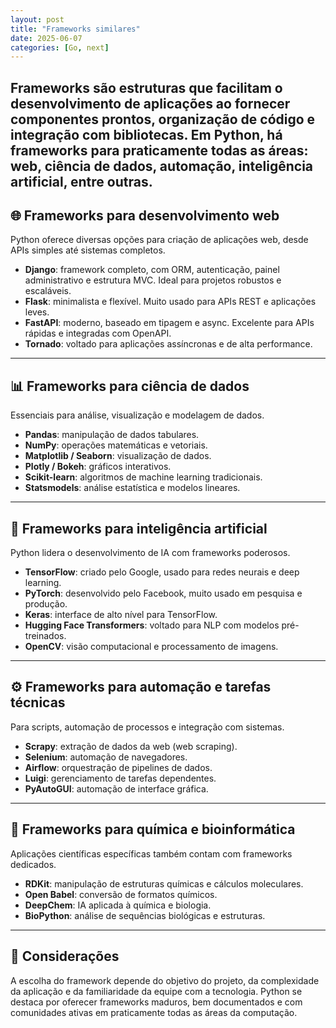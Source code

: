 ```yaml
--- 
layout: post 
title: "Frameworks similares" 
date: 2025-06-07 
categories: [Go, next] 
--- 
```

Frameworks são estruturas que facilitam o desenvolvimento de aplicações ao fornecer componentes prontos, organização de código e integração com bibliotecas. Em Python, há frameworks para praticamente todas as áreas: web, ciência de dados, automação, inteligência artificial, entre outras.
---
## 🌐 Frameworks para desenvolvimento web
Python oferece diversas opções para criação de aplicações web, desde APIs simples até sistemas completos.
- **Django**: framework completo, com ORM, autenticação, painel administrativo e estrutura MVC. Ideal para projetos robustos e escaláveis.
- **Flask**: minimalista e flexível. Muito usado para APIs REST e aplicações leves.
- **FastAPI**: moderno, baseado em tipagem e async. Excelente para APIs rápidas e integradas com OpenAPI.
- **Tornado**: voltado para aplicações assíncronas e de alta performance.
---
## 📊 Frameworks para ciência de dados
Essenciais para análise, visualização e modelagem de dados.
- **Pandas**: manipulação de dados tabulares.
- **NumPy**: operações matemáticas e vetoriais.
- **Matplotlib / Seaborn**: visualização de dados.
- **Plotly / Bokeh**: gráficos interativos.
- **Scikit-learn**: algoritmos de machine learning tradicionais.
- **Statsmodels**: análise estatística e modelos lineares.
---
## 🧠 Frameworks para inteligência artificial
Python lidera o desenvolvimento de IA com frameworks poderosos.
- **TensorFlow**: criado pelo Google, usado para redes neurais e deep learning.
- **PyTorch**: desenvolvido pelo Facebook, muito usado em pesquisa e produção.
- **Keras**: interface de alto nível para TensorFlow.
- **Hugging Face Transformers**: voltado para NLP com modelos pré-treinados.
- **OpenCV**: visão computacional e processamento de imagens.
---
## ⚙️ Frameworks para automação e tarefas técnicas
Para scripts, automação de processos e integração com sistemas.
- **Scrapy**: extração de dados da web (web scraping).
- **Selenium**: automação de navegadores.
- **Airflow**: orquestração de pipelines de dados.
- **Luigi**: gerenciamento de tarefas dependentes.
- **PyAutoGUI**: automação de interface gráfica.
---
## 🧪 Frameworks para química e bioinformática
Aplicações científicas específicas também contam com frameworks dedicados.
- **RDKit**: manipulação de estruturas químicas e cálculos moleculares.
- **Open Babel**: conversão de formatos químicos.
- **DeepChem**: IA aplicada à química e biologia.
- **BioPython**: análise de sequências biológicas e estruturas.
---
## 📌 Considerações
A escolha do framework depende do objetivo do projeto, da complexidade da aplicação e da familiaridade da equipe com a tecnologia. Python se destaca por oferecer frameworks maduros, bem documentados e com comunidades ativas em praticamente todas as áreas da computação.
